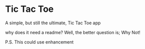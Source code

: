 # Tic Tac Toe

A simple, but still the ultimate, Tic Tac Toe app

why does it need a readme? Well, the better question is; Why Not!



P.S. This could use enhancement

